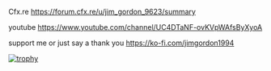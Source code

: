 Cfx.re
https://forum.cfx.re/u/jim_gordon_9623/summary

youtube
https://www.youtube.com/channel/UC4DTaNF-ovKVpWAfsByXyoA

support me or just say a thank you
https://ko-fi.com/jimgordon1994




[![trophy](https://github-profile-trophy.vercel.app/?username=jimgordon20-ma&theme=onedark)](https://github.com/ryo-ma/github-profile-trophy)
